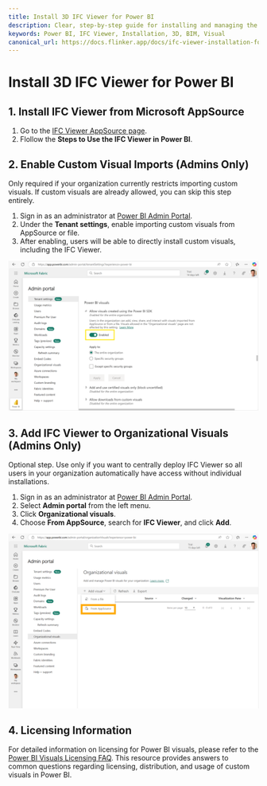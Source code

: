 ```yaml
---
title: Install 3D IFC Viewer for Power BI
description: Clear, step-by-step guide for installing and managing the IFC Viewer in Power BI.
keywords: Power BI, IFC Viewer, Installation, 3D, BIM, Visual
canonical_url: https://docs.flinker.app/docs/ifc-viewer-installation-for-power-bi.html
---
```


# Install 3D IFC Viewer for Power BI

## 1. Install IFC Viewer from Microsoft AppSource
1. Go to the [IFC Viewer AppSource page](https://appsource.microsoft.com/en-us/product/power-bi-visuals/flinkergmbh1644589155747.ifc-viewer).
2. Flollow the **Steps to Use the IFC Viewer in Power BI**.

## 2. Enable Custom Visual Imports (Admins Only)

Only required if your organization currently restricts importing custom visuals. If custom visuals are already allowed, you can skip this step entirely.

1. Sign in as an administrator at [Power BI Admin Portal](https://app.powerbi.com/admin-portal).
2. Under the **Tenant settings**, enable importing custom visuals from AppSource or file.
3. After enabling, users will be able to directly install custom visuals, including the IFC Viewer.

![Allow Custom Visuals](/_media/allow-visuals-created-using-the-power-bi-sdk.png)


## 3. Add IFC Viewer to Organizational Visuals (Admins Only)
Optional step. Use only if you want to centrally deploy IFC Viewer so all users in your organization automatically have access without individual installations.

1. Sign in as an administrator at [Power BI Admin Portal](https://app.powerbi.com/admin-portal).
2. Select **Admin portal** from the left menu.
3. Click **Organizational visuals**.
4. Choose **From AppSource**, search for **IFC Viewer**, and click **Add**.

![Organizational Visuals Screenshot](/_media/add-ifc-viewer-to-organizational-visuals.png)


## 4. Licensing Information

For detailed information on licensing for Power BI visuals, please refer to the [Power BI Visuals Licensing FAQ](https://learn.microsoft.com/en-us/power-bi/developer/visuals/licensing-faq). This resource provides answers to common questions regarding licensing, distribution, and usage of custom visuals in Power BI.


